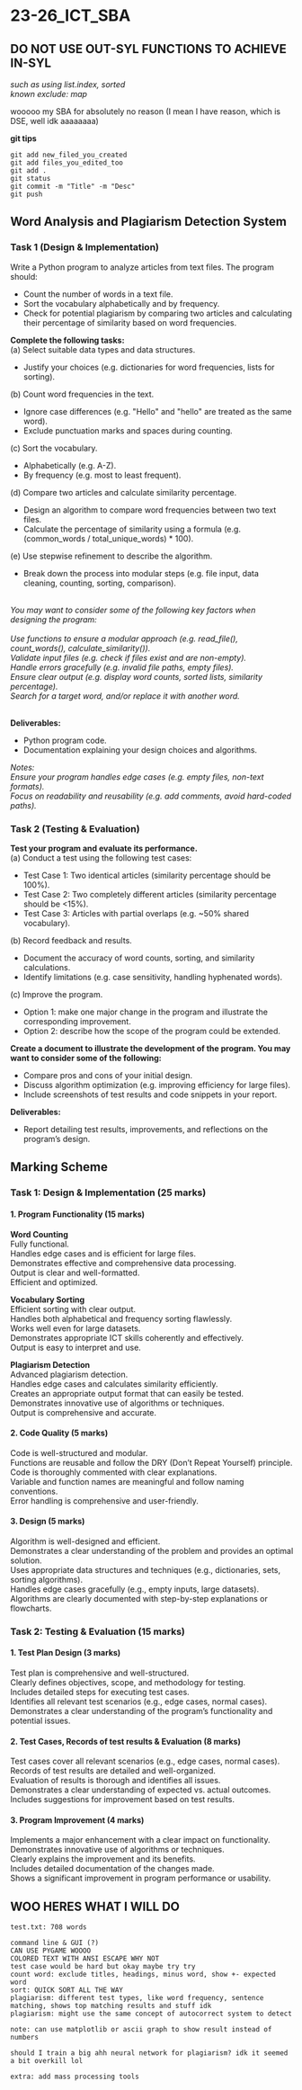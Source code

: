 # 23-26_ICT_SBA

## DO NOT USE OUT-SYL FUNCTIONS TO ACHIEVE IN-SYL

*such as using list.index, sorted*\
*known exclude: map*

wooooo my SBA for absolutely no reason (I mean I have reason, which is DSE, well idk aaaaaaaa)

**git tips**

```git
git add new_filed_you_created
git add files_you_edited_too
git add .
git status
git commit -m "Title" -m "Desc"
git push
```

## Word Analysis and Plagiarism Detection System

### Task 1 (Design & Implementation)

Write a Python program to analyze articles from text files. The program should:

- Count the number of words in a text file.
- Sort the vocabulary alphabetically and by frequency.
- Check for potential plagiarism by comparing two articles and calculating their percentage of similarity based on word frequencies.

**Complete the following tasks:**\
(a) Select suitable data types and data structures.

- Justify your choices (e.g. dictionaries for word frequencies, lists for sorting).

(b) Count word frequencies in the text.

- Ignore case differences (e.g. "Hello" and "hello" are treated as the same word).
- Exclude punctuation marks and spaces during counting.

(c) Sort the vocabulary.

- Alphabetically (e.g. A-Z).
- By frequency (e.g. most to least frequent).

(d) Compare two articles and calculate similarity percentage.

- Design an algorithm to compare word frequencies between two text files.
- Calculate the percentage of similarity using a formula (e.g. (common_words / total_unique_words) * 100).

(e) Use stepwise refinement to describe the algorithm.

- Break down the process into modular steps (e.g. file input, data cleaning, counting, sorting, comparison).

\
*You may want to consider some of the following key factors when designing the program:*\
\
*Use functions to ensure a modular approach (e.g. read_file(), count_words(), calculate_similarity()).*\
*Validate input files (e.g. check if files exist and are non-empty).*\
*Handle errors gracefully (e.g. invalid file paths, empty files).*\
*Ensure clear output (e.g. display word counts, sorted lists, similarity percentage).*\
*Search for a target word, and/or replace it with another word.*

\
**Deliverables:**

- Python program code.
- Documentation explaining your design choices and algorithms.

*Notes:*\
*Ensure your program handles edge cases (e.g. empty files, non-text formats).*\
*Focus on readability and reusability (e.g. add comments, avoid hard-coded paths).*

### Task 2 (Testing & Evaluation)

**Test your program and evaluate its performance.**\
(a) Conduct a test using the following test cases:

- Test Case 1: Two identical articles (similarity percentage should be 100%).
- Test Case 2: Two completely different articles (similarity percentage should be <15%).
- Test Case 3: Articles with partial overlaps (e.g. ~50% shared vocabulary).

(b) Record feedback and results.

- Document the accuracy of word counts, sorting, and similarity calculations.
- Identify limitations (e.g. case sensitivity, handling hyphenated words).

(c) Improve the program.

- Option 1: make one major change in the program and illustrate the corresponding improvement.
- Option 2: describe how the scope of the program could be extended.

**Create a document to illustrate the development of the program. You may want to consider some of the following:**

- Compare pros and cons of your initial design.
- Discuss algorithm optimization (e.g. improving efficiency for large files).
- Include screenshots of test results and code snippets in your report.

**Deliverables:**

- Report detailing test results, improvements, and reflections on the program’s design.

## Marking Scheme

### Task 1: Design & Implementation (25 marks)

#### 1. Program Functionality (15 marks)

**Word Counting**\
Fully functional.\
Handles edge cases and is efficient for large files.\
Demonstrates effective and comprehensive data processing.\
Output is clear and well-formatted.\
Efficient and optimized.

**Vocabulary Sorting**\
Efficient sorting with clear output.\
Handles both alphabetical and frequency sorting flawlessly.\
Works well even for large datasets.\
Demonstrates appropriate ICT skills coherently and effectively.\
Output is easy to interpret and use.

**Plagiarism Detection**\
Advanced plagiarism detection.\
Handles edge cases and calculates similarity efficiently.\
Creates an appropriate output format that can easily be tested.\
Demonstrates innovative use of algorithms or techniques.\
Output is comprehensive and accurate.

#### 2. Code Quality (5 marks)

Code is well-structured and modular.\
Functions are reusable and follow the DRY (Don’t Repeat Yourself) principle.\
Code is thoroughly commented with clear explanations.\
Variable and function names are meaningful and follow naming conventions.\
Error handling is comprehensive and user-friendly.

#### 3. Design (5 marks)

Algorithm is well-designed and efficient.\
Demonstrates a clear understanding of the problem and provides an optimal solution.\
Uses appropriate data structures and techniques (e.g., dictionaries, sets, sorting algorithms).\
Handles edge cases gracefully (e.g., empty inputs, large datasets).\
Algorithms are clearly documented with step-by-step explanations or flowcharts.

### Task 2: Testing & Evaluation (15 marks)

#### 1. Test Plan Design (3 marks)

Test plan is comprehensive and well-structured.\
Clearly defines objectives, scope, and methodology for testing.\
Includes detailed steps for executing test cases.\
Identifies all relevant test scenarios (e.g., edge cases, normal cases).\
Demonstrates a clear understanding of the program’s functionality and potential issues.

#### 2. Test Cases, Records of test results & Evaluation (8 marks)

Test cases cover all relevant scenarios (e.g., edge cases, normal cases).\
Records of test results are detailed and well-organized.\
Evaluation of results is thorough and identifies all issues.\
Demonstrates a clear understanding of expected vs. actual outcomes.\
Includes suggestions for improvement based on test results.

#### 3. Program Improvement (4 marks)

Implements a major enhancement with a clear impact on functionality.\
Demonstrates innovative use of algorithms or techniques.\
Clearly explains the improvement and its benefits.\
Includes detailed documentation of the changes made.\
Shows a significant improvement in program performance or usability.

## WOO HERES WHAT I WILL DO

```none
test.txt: 708 words

command line & GUI (?)
CAN USE PYGAME WOOOO
COLORED TEXT WITH ANSI ESCAPE WHY NOT
test case would be hard but okay maybe try try
count word: exclude titles, headings, minus word, show +- expected word
sort: QUICK SORT ALL THE WAY
plagiarism: different test types, like word frequency, sentence matching, shows top matching results and stuff idk
plagiarism: might use the same concept of autocorrect system to detect

note: can use matplotlib or ascii graph to show result instead of numbers

should I train a big ahh neural network for plagiarism? idk it seemed a bit overkill lol

extra: add mass processing tools
```
